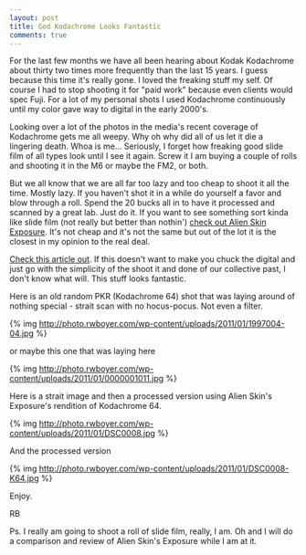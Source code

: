 ```yaml
---
layout: post
title: God Kodachrome Looks Fantastic
comments: true
---
```

For the last few months we have all been hearing about Kodak Kodachrome about thirty two times more frequently than the last 15 years. I guess because this time it's really gone. I loved the freaking stuff my self. Of course I had to stop shooting it for "paid work" because even clients would spec Fuji. For a lot of my personal shots I used Kodachrome continuously until my color gave way to digital in the early 2000's.

Looking over a lot of the photos in the media's recent coverage of Kodachrome gets me all weepy. Why oh why did all of us let it die a lingering death. Whoa is me... Seriously, I forget how freaking good slide film of all types look until I see it again. Screw it I am buying a couple of rolls and shooting it in the M6 or maybe the FM2, or both.

But we all know that we are all far too lazy and too cheap to shoot it all the time. Mostly lazy. If you haven't shot it in a while do yourself a favor and blow through a roll. Spend the 20 bucks all in to have it processed and scanned by a great lab. Just do it. If you want to see something sort kinda like slide film (not really but better than nothin') <a href="http://rcm.amazon.com/e/cm?lt1=_blank&amp;bc1=000000&amp;IS2=1&amp;bg1=FFFFFF&amp;fc1=000000&amp;lc1=0000FF&amp;t=rbde-20&amp;o=1&amp;p=8&amp;l=as1&amp;m=amazon&amp;f=ifr&amp;md=10FE9736YVPPT7A0FBG2&amp;asins=B00111C6U4">check out Alien Skin Exposure</a>. It's not cheap and it's not the same but out of the lot it is the closest in my opinion to the real deal.

<a href="http://www.newsweek.com/photo/2011/01/04/kodachrome.html#">Check this article out</a>. If this doesn't want to make you chuck the digital and just go with the simplicity of the shoot it and done of our collective past, I don't know what will. This stuff looks fantastic.

Here is an old random PKR (Kodachrome 64) shot that was laying around of nothing special - strait scan with no hocus-pocus. Not even a filter.

{% img http://photo.rwboyer.com/wp-content/uploads/2011/01/1997004-04.jpg %}

or maybe this one that was laying here

{% img http://photo.rwboyer.com/wp-content/uploads/2011/01/0000001011.jpg %}

Here is a strait image and then a processed version using Alien Skin's Exposure's rendition of Kodachrome 64.

{% img http://photo.rwboyer.com/wp-content/uploads/2011/01/DSC0008.jpg %}

And the processed version

{% img http://photo.rwboyer.com/wp-content/uploads/2011/01/DSC0008-K64.jpg %}

Enjoy.

RB

Ps. I really am going to shoot a roll of slide film, really, I am. Oh and I will do a comparison and review of Alien Skin's Exposure while I am at it.